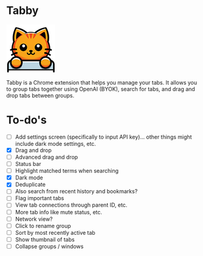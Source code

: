 # Tabby

![Tabby](./public/images/icon-128.png)

Tabby is a Chrome extension that helps you manage your tabs.
It allows you to group tabs together using OpenAI (BYOK), search for tabs, and drag and drop tabs between groups.

# To-do's

- [ ] Add settings screen (specifically to input API key)... other things might include dark mode settings, etc.
- [x] Drag and drop
- [ ] Advanced drag and drop
- [ ] Status bar
- [ ] Highlight matched terms when searching
- [x] Dark mode
- [x] Deduplicate
- [ ] Also search from recent history and bookmarks?
- [ ] Flag important tabs
- [ ] View tab connections through parent ID, etc.
- [ ] More tab info like mute status, etc.
- [ ] Network view?
- [ ] Click to rename group
- [ ] Sort by most recently active tab
- [ ] Show thumbnail of tabs
- [ ] Collapse groups / windows